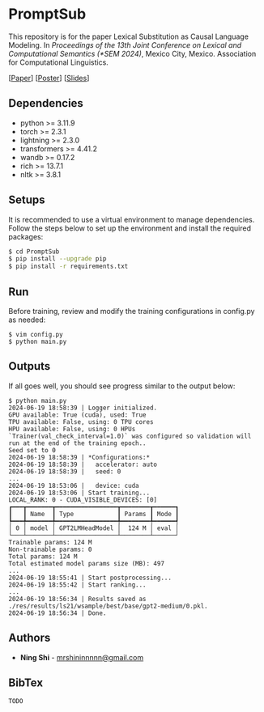 # PromptSub
This repository is for the paper Lexical Substitution as Causal Language Modeling. In *Proceedings of the 13th Joint Conference on Lexical and Computational Semantics (\*SEM 2024)*, Mexico City, Mexico. Association for Computational Linguistics.

[[Paper](https://github.com/ShiningLab/PromptSub/blob/main/assets/paper.pdf)] [[Poster](https://github.com/ShiningLab/PromptSub/blob/main/assets/poster.pdf)] [[Slides](https://github.com/ShiningLab/PromptSub/blob/main/assets/slides.pdf)]

## Dependencies
+ python >= 3.11.9
+ torch >= 2.3.1
+ lightning >= 2.3.0
+ transformers >= 4.41.2
+ wandb >= 0.17.2
+ rich >= 13.7.1
+ nltk >= 3.8.1

## Setups
It is recommended to use a virtual environment to manage dependencies. Follow the steps below to set up the environment and install the required packages:
```sh
$ cd PromptSub
$ pip install --upgrade pip
$ pip install -r requirements.txt
```

## Run
Before training, review and modify the training configurations in config.py as needed:
```
$ vim config.py
$ python main.py
```

## Outputs
If all goes well, you should see progress similar to the output below:
```
$ python main.py
2024-06-19 18:58:39 | Logger initialized.
GPU available: True (cuda), used: True
TPU available: False, using: 0 TPU cores
HPU available: False, using: 0 HPUs
`Trainer(val_check_interval=1.0)` was configured so validation will run at the end of the training epoch..
Seed set to 0
2024-06-19 18:58:39 | *Configurations:*
2024-06-19 18:58:39 |   accelerator: auto
2024-06-19 18:58:39 |   seed: 0
...
2024-06-19 18:53:06 |   device: cuda
2024-06-19 18:53:06 | Start training...
LOCAL_RANK: 0 - CUDA_VISIBLE_DEVICES: [0]
┏━━━┳━━━━━━━┳━━━━━━━━━━━━━━━━━┳━━━━━━━━┳━━━━━━┓
┃   ┃ Name  ┃ Type            ┃ Params ┃ Mode ┃
┡━━━╇━━━━━━━╇━━━━━━━━━━━━━━━━━╇━━━━━━━━╇━━━━━━┩
│ 0 │ model │ GPT2LMHeadModel │  124 M │ eval │
└───┴───────┴─────────────────┴────────┴──────┘
Trainable params: 124 M
Non-trainable params: 0
Total params: 124 M
Total estimated model params size (MB): 497
...
2024-06-19 18:55:41 | Start postprocessing...
2024-06-19 18:55:42 | Start ranking...
...
2024-06-19 18:56:34 | Results saved as ./res/results/ls21/wsample/best/base/gpt2-medium/0.pkl.
2024-06-19 18:56:34 | Done.
```

## Authors
* **Ning Shi** - mrshininnnnn@gmail.com

## BibTex
```
TODO
```